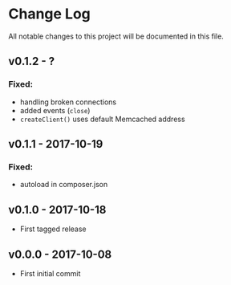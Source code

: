 # Change Log
All notable changes to this project will be documented in this file.

## v0.1.2 - ?
### Fixed:
 - handling broken connections
 - added events (`close`)
 - `createClient()` uses default Memcached address

## v0.1.1 - 2017-10-19
### Fixed:
 - autoload in composer.json

## v0.1.0 - 2017-10-18
- First tagged release

## v0.0.0 - 2017-10-08
- First initial commit 
